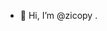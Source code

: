 - 👋 Hi, I’m @zicopy
  .

<!---
i would like to be a wep desinger i allah wils one day i will be.
--->
